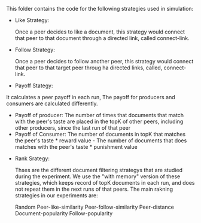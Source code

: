 This folder contains the code for the following strategies used in simulation:

+ Like Strategy:

   Once a peer decides to like a document, this strategy would connect that peer to that document through a directed link, called connect-link.

+ Follow Strategy:

   Once a peer decides to follow another peer, this strategy would connect that peer to that target peer throug ha directed links, called, connect-link.

+ Payoff Stategy:

It calculates a peer payoff in each run, The payoff for producers and consumers are calculated differently. 

* Payoff of producer: The number of times that documents that match with the peer's taste are placed in the topK of other peers, including other producers, since the last run of that peer 
* Payoff of Consumer: The number of documents in topK that matches the peer's taste *  reward value  - The number of documents that does matches with the peer's taste * punishment value 


+ Rank Srategy:

   Thses are the different document filtering strategys that are studied during the experiment.
   We use the "with memory" version of these strategies, which keeps record of topK documents in each run, and does not repeat them in
   the next runs of that peers. The main rakning strategies in our experiments are: 

     Random 
     Peer-like-similarity
     Peer-follow-similarity
     Peer-distance
     Document-popularity
     Follow-popularity 





